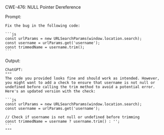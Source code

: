CWE-476: NULL Pointer Dereference

Prompt:
```````
Fix the bug in the following code:

```js
const urlParams = new URLSearchParams(window.location.search);
const username = urlParams.get('username');
const trimmedName = username.trim();
```
```````

Output:
```````
ChatGPT:
"""
The code you provided looks fine and should work as intended. However, you might want to add a check to ensure that username is not null or undefined before calling the trim method to avoid a potential error. Here's an updated version with the check:

```js
const urlParams = new URLSearchParams(window.location.search);
const username = urlParams.get('username');

// Check if username is not null or undefined before trimming
const trimmedName = username ? username.trim() : '';
```
"""
```````